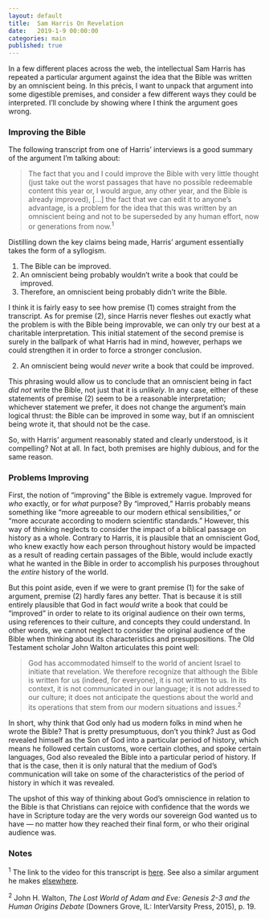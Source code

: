 ```yaml
---
layout: default
title:  Sam Harris On Revelation
date:   2019-1-9 00:00:00
categories: main
published: true
---
```


In a few different places across the web, the intellectual Sam Harris has repeated a particular argument against the idea that the Bible was written by an omniscient being. In this précis, I want to unpack that argument into some digestible premises, and consider a few different ways they could be interpreted. I’ll conclude by showing where I think the argument goes wrong.

### Improving the Bible
The following transcript from one of Harris’ interviews is a good summary of the argument I’m talking about:

> The fact that you and I could improve the Bible with very little thought (just take out the worst passages that have no possible redeemable content this year or, I would argue, any other year, and the Bible is already improved), […] the fact that we can edit it to anyone’s advantage, is a problem for the idea that this was written by an omniscient being and not to be superseded by any human effort, now or generations from now.<sup>1</sup>

Distilling down the key claims being made, Harris’ argument essentially takes the form of a syllogism.

1. The Bible can be improved.
2. An omniscient being probably wouldn’t write a book that could be improved.
3. Therefore, an omniscient being probably didn’t write the Bible.

I think it is fairly easy to see how premise (1) comes straight from the transcript. As for premise (2), since Harris never fleshes out exactly what the problem is with the Bible being improvable, we can only try our best at a charitable interpretation. This initial statement of the second premise is surely in the ballpark of what Harris had in mind, however, perhaps we could strengthen it in order to force a stronger conclusion.

2. An omniscient being would *never* write a book that could be improved.

This phrasing would allow us to conclude that an omniscient being in fact *did not* write the Bible, not just that it is *unlikely*. In any case, either of these statements of premise (2) seem to be a reasonable interpretation; whichever statement we prefer, it does not change the argument’s main logical thrust: the Bible can be improved in some way, but if an omniscient being wrote it, that should not be the case.

So, with Harris’ argument reasonably stated and clearly understood, is it compelling? Not at all. In fact, both premises are highly dubious, and for the same reason.

### Problems Improving
First, the notion of “improving” the Bible is extremely vague. Improved for *who* exactly, or for *what* purpose? By “improved,” Harris probably means something like “more agreeable to our modern ethical sensibilities,” or “more accurate according to modern scientific standards.” However, this way of thinking neglects to consider the impact of a biblical passage on history as a whole. Contrary to Harris, it is plausible that an omniscient God, who knew exactly how each person throughout history would be impacted as a result of reading certain passages of the Bible, would include exactly what he wanted in the Bible in order to accomplish his purposes throughout the *entire* history of the world.

But this point aside, even if we were to grant premise (1) for the sake of argument, premise (2) hardly fares any better. That is because it is still entirely plausible that God in fact *would* write a book that could be “improved” in order to relate to its original audience on their own terms, using references to their culture, and concepts they could understand. In other words, we cannot neglect to consider the original audience of the Bible when thinking about its characteristics and presuppositions. The Old Testament scholar John Walton articulates this point well:

> God has accommodated himself to the world of ancient Israel to initiate that revelation. We therefore recognize that although the Bible is written for us (indeed, for everyone), it is not written to us. In its context, it is not communicated in our language; it is not addressed to our culture; it does not anticipate the questions about the world and its operations that stem from our modern situations and issues.<sup>2</sup>

In short, why think that God only had us modern folks in mind when he wrote the Bible? That is pretty presumptuous, don’t you think? Just as God revealed himself as the Son of God into a particular period of history, which means he followed certain customs, wore certain clothes, and spoke certain languages, God also revealed the Bible into a particular period of history. If that is the case, then it is only natural that the medium of God’s communication will take on some of the characteristics of the period of history in which it was revealed.

The upshot of this way of thinking about God’s omniscience in relation to the Bible is that Christians can rejoice with confidence that the words we have in Scripture today are the very words our sovereign God wanted us to have — no matter how they reached their final form, or who their original audience was.

### Notes
<sup>1</sup> The link to the video for this transcript is [here](https://youtu.be/bdUC8nRVyYY?t=1962). See also a similar argument he makes [elsewhere](https://www.youtube.com/watch?v=8zV3vIXZ-1Y).

<sup>2</sup> John H. Walton, *The Lost World of Adam and Eve: Genesis 2-3 and the Human Origins Debate* (Downers Grove, IL: InterVarsity Press, 2015), p. 19.

